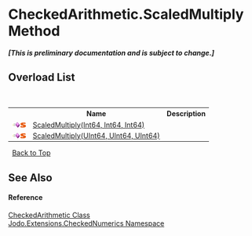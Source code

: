 # CheckedArithmetic.ScaledMultiply Method 
 _**\[This is preliminary documentation and is subject to change.\]**_


## Overload List
&nbsp;<table><tr><th></th><th>Name</th><th>Description</th></tr><tr><td>![Public method](media/pubmethod.gif "Public method")![Static member](media/static.gif "Static member")</td><td><a href="M_Jodo_Extensions_CheckedNumerics_CheckedArithmetic_ScaledMultiply">ScaledMultiply(Int64, Int64, Int64)</a></td><td /></tr><tr><td>![Public method](media/pubmethod.gif "Public method")![Static member](media/static.gif "Static member")</td><td><a href="M_Jodo_Extensions_CheckedNumerics_CheckedArithmetic_ScaledMultiply_1">ScaledMultiply(UInt64, UInt64, UInt64)</a></td><td /></tr></table>&nbsp;
<a href="#checkedarithmetic.scaledmultiply-method">Back to Top</a>

## See Also


#### Reference
<a href="T_Jodo_Extensions_CheckedNumerics_CheckedArithmetic">CheckedArithmetic Class</a><br /><a href="N_Jodo_Extensions_CheckedNumerics">Jodo.Extensions.CheckedNumerics Namespace</a><br />